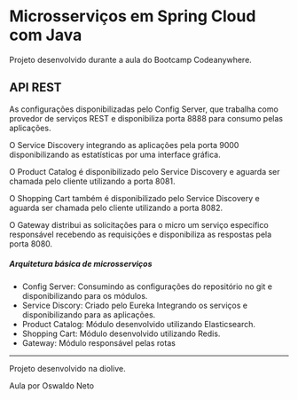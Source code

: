 # Microsserviços em Spring Cloud com Java

Projeto desenvolvido durante a aula do Bootcamp Codeanywhere.

## API REST

As configurações disponibilizadas pelo Config Server, que trabalha como provedor de serviços REST e disponibiliza porta 8888 para consumo pelas aplicações.

O Service Discovery integrando as aplicações pela porta 9000 disponibilizando as estatísticas por uma interface gráfica.

O Product Catalog é disponibilizado pelo Service Discovery e aguarda ser chamada pelo cliente utilizando a porta 8081.

O Shopping Cart também é disponibilizado pelo Service Discovery e aguarda ser chamada pelo cliente utilizando a porta 8082.

O Gateway distribui as solicitações para o micro um serviço específico responsável recebendo as requisições e disponibiliza as respostas pela porta 8080.

##### Arquitetura básica de microsserviços

- Config Server: Consumindo as configurações do repositório no git e disponibilizando para os módulos.
- Service Discory: Criado pelo Eureka Integrando os serviços e disponibilizando para as aplicações.
- Product Catalog: Módulo desenvolvido utilizando Elasticsearch.
- Shopping Cart: Módulo desenvolvido utilizando Redis.
- Gateway: Módulo responsável pelas rotas



-------------------------------------------------------------------------------------
Projeto desenvolvido na diolive.

Aula por Oswaldo Neto






